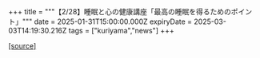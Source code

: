 +++
title = """【2/28】睡眠と心の健康講座「最高の睡眠を得るためのポイント」"""
date = 2025-01-31T15:00:00.000Z
expiryDate = 2025-03-03T14:19:30.216Z
tags = ["kuriyama","news"]
+++


[[source]](https://www.town.kuriyama.hokkaido.jp/soshiki/38/29784.html)
